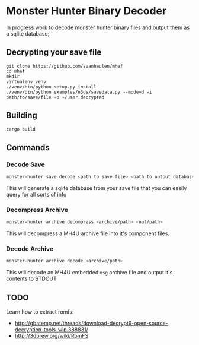 # Monster Hunter Binary Decoder

In progress work to decode monster hunter binary files and output them as a sqlite database;

## Decrypting your save file

```
git clone https://github.com/svanheulen/mhef
cd mhef
mkdir
virtualenv venv
./venv/bin/python setup.py install
./venv/bin/python examples/n3ds/savedata.py --mode=d -i path/to/save/file -o ~/user.decrypted
```

## Building

```bash
cargo build
```

## Commands

### Decode Save

```bash
monster-hunter save decode <path to save file> <path to output database>
```

This will generate a sqlite database from your save file that you can easily query for all sorts of info

### Decompress Archive

```bash
monster-hunter archive decompress <archive/path> <out/path> 
```

This will decompress a MH4U archive file into it's component files.

### Decode Archive

```bash
monster-hunter archive decode <archive/path>
```

This will decode an MH4U embedded `msg` archive file and output it's contents to STDOUT

## TODO

Learn how to extract romfs:

* http://gbatemp.net/threads/download-decrypt9-open-source-decryption-tools-wip.388831/
* http://3dbrew.org/wiki/RomFS
